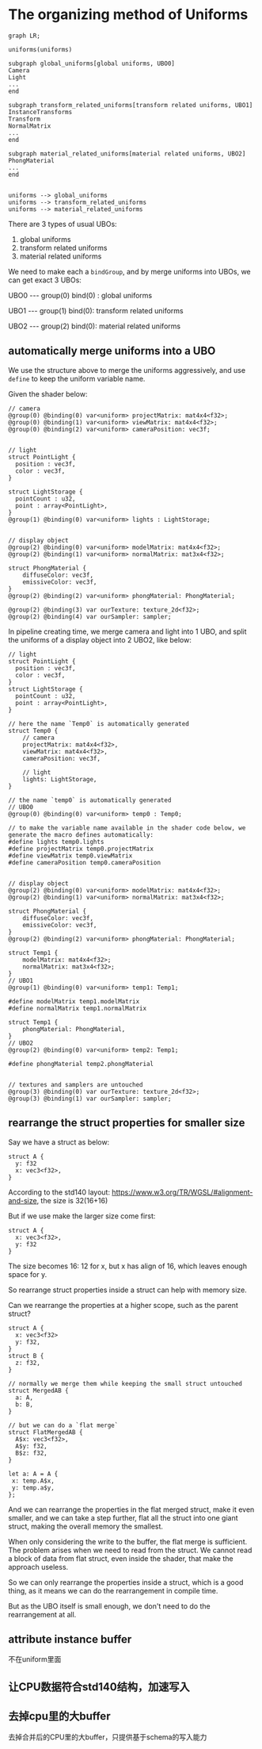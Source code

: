 # The organizing method of Uniforms

```mermaid
graph LR;

uniforms(uniforms)

subgraph global_uniforms[global uniforms, UBO0]
Camera
Light
...
end

subgraph transform_related_uniforms[transform related uniforms, UBO1]
InstanceTransforms
Transform
NormalMatrix
...
end

subgraph material_related_uniforms[material related uniforms, UBO2]
PhongMaterial
...
end


uniforms --> global_uniforms
uniforms --> transform_related_uniforms
uniforms --> material_related_uniforms

```

There are 3 types of usual UBOs:

1. global uniforms
2. transform related uniforms
3. material related uniforms

We need to make each a `bindGroup`, and by merge uniforms into UBOs, we can get exact 3 UBOs:

UBO0 --- group(0) bind(0) : global uniforms

UBO1 --- group(1) bind(0): transform related uniforms

UBO2 --- group(2) bind(0): material related uniforms

## automatically merge uniforms into a UBO

We use the structure above to merge the uniforms aggressively, and use `define` to keep the uniform variable name.

Given the shader below:

```wgsl
// camera
@group(0) @binding(0) var<uniform> projectMatrix: mat4x4<f32>;
@group(0) @binding(1) var<uniform> viewMatrix: mat4x4<f32>;
@group(0) @binding(2) var<uniform> cameraPosition: vec3f;


// light
struct PointLight {
  position : vec3f,
  color : vec3f,
}

struct LightStorage {
  pointCount : u32,
  point : array<PointLight>,
}
@group(1) @binding(0) var<uniform> lights : LightStorage;


// display object
@group(2) @binding(0) var<uniform> modelMatrix: mat4x4<f32>;
@group(2) @binding(1) var<uniform> normalMatrix: mat3x4<f32>;

struct PhongMaterial {
    diffuseColor: vec3f,
    emissiveColor: vec3f,
}
@group(2) @binding(2) var<uniform> phongMaterial: PhongMaterial;

@group(2) @binding(3) var ourTexture: texture_2d<f32>;
@group(2) @binding(4) var ourSampler: sampler;
```

In pipeline creating time, we merge camera and light into 1 UBO, and split the uniforms of a display object into 2 UBO2, like below:

```wgsl
// light
struct PointLight {
  position : vec3f,
  color : vec3f,
}
struct LightStorage {
  pointCount : u32,
  point : array<PointLight>,
}

// here the name `Temp0` is automatically generated
struct Temp0 {
    // camera
    projectMatrix: mat4x4<f32>,
    viewMatrix: mat4x4<f32>,
    cameraPosition: vec3f,
    
    // light
    lights: LightStorage,
}

// the name `temp0` is automatically generated
// UBO0
@group(0) @binding(0) var<uniform> temp0 : Temp0;

// to make the variable name available in the shader code below, we generate the macro defines automatically:
#define lights temp0.lights
#define projectMatrix temp0.projectMatrix
#define viewMatrix temp0.viewMatrix
#define cameraPosition temp0.cameraPosition


// display object
@group(2) @binding(0) var<uniform> modelMatrix: mat4x4<f32>;
@group(2) @binding(1) var<uniform> normalMatrix: mat3x4<f32>;

struct PhongMaterial {
    diffuseColor: vec3f,
    emissiveColor: vec3f,
}
@group(2) @binding(2) var<uniform> phongMaterial: PhongMaterial;

struct Temp1 {
    modelMatrix: mat4x4<f32>;
    normalMatrix: mat3x4<f32>;
}
// UBO1
@group(1) @binding(0) var<uniform> temp1: Temp1;

#define modelMatrix temp1.modelMatrix
#define normalMatrix temp1.normalMatrix

struct Temp1 {
    phongMaterial: PhongMaterial,
}
// UBO2
@group(2) @binding(0) var<uniform> temp2: Temp1;

#define phongMaterial temp2.phongMaterial


// textures and samplers are untouched
@group(3) @binding(0) var ourTexture: texture_2d<f32>;
@group(3) @binding(1) var ourSampler: sampler;
```

## rearrange the struct properties for smaller size

Say we have a struct as below:

```wgsl
struct A {
  y: f32
  x: vec3<f32>,
}
```

According to the std140 layout: https://www.w3.org/TR/WGSL/#alignment-and-size, the size is 32(16+16)

But if we use make the larger size come first:

```wgsl
struct A {
  x: vec3<f32>,
  y: f32
}
```

The size becomes 16: 12 for x, but x has align of 16, which leaves enough space for y.

So rearrange struct properties inside a struct can help with memory size.

Can we rearrange the properties at a higher scope, such as the parent struct?

```wgsl
struct A {
  x: vec3<f32>
  y: f32,
}
struct B {
  z: f32,
}

// normally we merge them while keeping the small struct untouched 
struct MergedAB {
  a: A,
  b: B,
}

// but we can do a `flat merge`
struct FlatMergedAB {
  A$x: vec3<f32>,
  A$y: f32,
  B$z: f32, 
}

let a: A = A {
 x: temp.A$x,
 y: temp.a$y, 
};
```

And we can rearrange the properties in the flat merged struct, make it even smaller, and we can take a step further, flat all the struct into one giant struct, making the overall memory the smallest.

When only considering the write to the buffer, the flat merge is sufficient. The problem arises when we need to read from the struct. We cannot read a block of data from flat struct, even inside the shader, that make the approach useless.

So we can only rearrange the properties inside a struct, which is a good thing, as it means we can do the rearrangement in compile time.

But as the UBO itself is small enough, we don't need to do the rearrangement at all. 

## attribute instance buffer

不在uniform里面

## 让CPU数据符合std140结构，加速写入

## 去掉cpu里的大buffer

去掉合并后的CPU里的大buffer，只提供基于schema的写入能力
